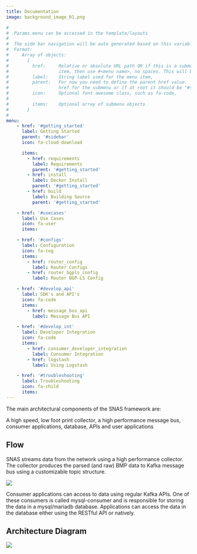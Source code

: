 ```yaml
---
title: Documentation
image: background_image_01.png

#
# .Params.menu can be accessed in the template/layouts
#
#  The side bar navigation will be auto generated based on this variable
#  Format:
#     Array of objects:
#       {
#         href:     Relative or absolute URL path OR if this is a submenu
#                   item, then use #<menu name>, no spaces. This will be the menu id
#         label:    String label used for the menu item,
#         parent:   For now you need to define the parent href value.  The parent is the
#                   href for the submenu or if at root it should be "#sidebar"
#         icon:     Optional font awesome class, such as fa-code,
#
#         items:    Optional array of submenu objects
#       }
#
menu:
    - href: '#getting_started'
      label: Getting Started
      parent: '#sidebar'
      icon: fa-cloud-download

      items:
        - href: requirements
          label: Requirements
          parent: '#getting_started'
        - href: install
          label: Docker Install
          parent: '#getting_started'
        - href: build
          label: Building Source
          parent: '#getting_started'

    - href: '#usecases'
      label: Use Cases
      icon: fa-user
      items:

    - href: '#configs'
      label: Configuration
      icon: fa-cog
      items:
        - href: router_config
          label: Router Configs
        - href: router_bgpls_config
          label: Router BGP-LS Config

    - href: '#develop_api'
      label: SDK's and API's
      icon: fa-code
      items:
        - href: message_bus_api
          label: Message Bus API

    - href: '#develop_int'
      label: Developer Integration
      icon: fa-code
      items:
        - href: consumer_developer_integration
          label: Consumer Integration
        - href: logstash
          label: Using Logstash

    - href: '#troubleshooting'
      label: Troubleshooting
      icon: fa-child
      items:
---
```


The main architectural components of the SNAS framework are:

A high speed, low foot print collector, a high performance message bus, consumer applications, database, APIs and user applications

<!--more-->

## Flow

SNAS streams data from the network using a high performance collector.
    The collector produces the parsed (and raw) BMP data to Kafka message bus
    using a customizable topic structure.

![](/img/arch1.svg)

Consumer applications can access to data using regular Kafka APIs.
    One of these consumers is called mysql-consumer and is responsible for
    storing the data in a mysql/mariadb database. Applications can access
    the data in the database either using the RESTful API or natively.

## Architecture Diagram

![](/img/arch2-1.svg)